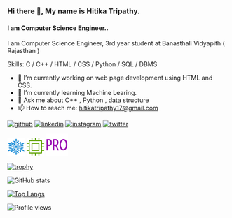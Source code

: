 ### Hi there 👋, My name is Hitika Tripathy.
#### I am Computer Science Engineer..
I am Computer Science Engineer, 3rd year student at Banasthali Vidyapith ( Rajasthan )

Skills: C / C++ / HTML / CSS / Python / SQL / DBMS

- 🔭 I’m currently working on web page development using HTML and CSS. 
- 🌱 I’m currently learning Machine Learing. 
- 💬 Ask me about C++ , Python , data structure
- 📫 How to reach me: hitikatripathy17@gmail.com 


[<img src='https://cdn.jsdelivr.net/npm/simple-icons@3.0.1/icons/github.svg' alt='github' height='40'>](https://github.com/hitika1703)  [<img src='https://cdn.jsdelivr.net/npm/simple-icons@3.0.1/icons/linkedin.svg' alt='linkedin' height='40'>](https://www.linkedin.com/in/hitikatripathy/)  [<img src='https://cdn.jsdelivr.net/npm/simple-icons@3.0.1/icons/instagram.svg' alt='instagram' height='40'>](https://www.instagram.com/hitika_ht/)  [<img src='https://cdn.jsdelivr.net/npm/simple-icons@3.0.1/icons/twitter.svg' alt='twitter' height='40'>](https://twitter.com/@TripathyHitika)  

<a href='https://archiveprogram.github.com/'><img src='https://raw.githubusercontent.com/acervenky/animated-github-badges/master/assets/acbadge.gif' width='40' height='40'></a> <a href='https://docs.github.com/en/developers'><img src='https://raw.githubusercontent.com/acervenky/animated-github-badges/master/assets/devbadge.gif' width='40' height='40'></a> <a href='https://github.com/pricing'><img src='https://raw.githubusercontent.com/acervenky/animated-github-badges/master/assets/pro.gif' width='50' height='50'></a>

[![trophy](https://github-profile-trophy.vercel.app/?username=hitika1703)](https://github.com/ryo-ma/github-profile-trophy)

![GitHub stats](https://github-readme-stats.vercel.app/api?username=hitika1703&show_icons=true)  

[![Top Langs](https://github-readme-stats.vercel.app/api/top-langs/?username=hitika1703)](https://github.com/anuraghazra/github-readme-stats)

![Profile views](https://gpvc.arturio.dev/hitika1703)  
